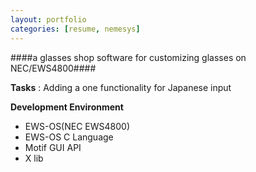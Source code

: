 ```yaml
---
layout: portfolio
categories: [resume, nemesys]
---
```


####a glasses shop software for customizing glasses on NEC/EWS4800####

  **Tasks**
  : Adding a one functionality for Japanese input

  **Development Environment**

  - EWS-OS(NEC EWS4800)
  - EWS-OS C Language
  - Motif GUI API
  - X lib
